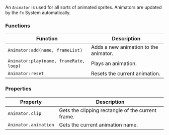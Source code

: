 An `Animator` is used for all sorts of animated sprites. Animators are updated by the `Fx` System automatically.

### Functions
|Function|Description|
-----|-----
`Animator:add(name, frameList)` | Adds a new animation to the animator.
`Animator:play(name, frameRate, loop)` | Plays an animation.
`Animator:reset` | Resets the current animation.

### Properties
|Property|Description|
---|---
`Animator.clip` | Gets the clipping rectangle of the current frame.
`Animator.animation` | Gets the current animation name.